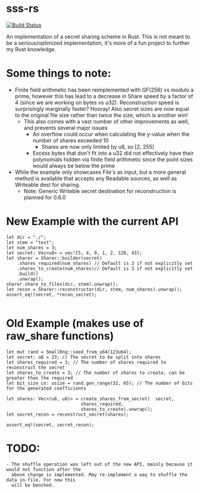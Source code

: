 # sss-rs
[![Build Status](https://travis-ci.com/bilowik/sss-rs.svg?branch=master)](https://travis-ci.com/bilowik/sss-rs)

An implementation of a secret sharing scheme in Rust. 
This is not meant to be a serious/optimized implementation, it's more of a fun project to further
my Rust knowledge.

# Some things to note:
 - Finite field arithmetic has been reimplemented with GF(256) vs modulo a prime, however this has lead to
   a decrease in Share speed by a factor of 4 (since we are working on bytes vs u32). Reconstruction speed
   is surprisingly marginally faster? Hooray! Also secret sizes are now equal to the original file size 
   rather than twice the size, which is another win!
   	- This also comes with a vast number of other improvements as well, and prevents several major issues
		- An overflow could occur when calculating the y-value when the number of shares exceeded 10
			- Shares are now only limited by u8, so [2, 255] 
		- Excess bytes that don't fit into a u32 did not effectively have their polynomials hidden via
			finite field arithmetic since the point sizes would always be below the prime
 - While the example only showcases File's as input, but a more general method is available that 
   accepts any Readable sources, as well as Writeable dest for sharing.
   	- Note: Generic Writeble secret destination for reconstruction is planned for 0.6.0

# New Example with the current API
```
let dir = "./";
let stem = "test";
let num_shares = 3;
let secret: Vec<u8> = vec![5, 4, 9, 1, 2, 128, 43];
let sharer = Sharer::builder(secret)
	.shares_required(num_shares) // Default is 3 if not explicitly set
	.shares_to_create(num_shares)// Default is 3 if not explicitly set
	.build()
	.unwrap();
sharer.share_to_files(dir, stem).unwrap();
let recon = Sharer::reconstructor(dir, stem, num_shares).unwrap();
assert_eq!(secret, *recon_secret);


```


# Old Example (makes use of raw_share functions)
```
let mut rand = SmallRng::seed_from_u64(123u64);
let secret: u8 = 23; // The secret to be split into shares
let shares_required = 3; // The number of shares required to reconstruct the secret
let shares_to_create = 3; // The number of shares to create, can be greater than the required
let bit_size_co: usize = rand.gen_range(32, 65); // The number of bits for the generated coefficients

let shares: Vec<(u8, u8)> = create_shares_from_secret(	secret,
							shares_required,
							shares_to_create).unwrap();
let secret_recon = reconstruct_secret(shares);

assert_eq!(secret, secret_recon);
```

# TODO:
	- The shuffle operation was left out of the new API, mainly because it would not function after the 
	  above change is implemented. May re-implement a way to shuffle the data in-file. For now this 
	  will be benched.
